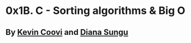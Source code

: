 # 0x1B. C - Sorting algorithms & Big O
## By [Kevin Coovi](https://www.linkedin.com/in/kevin-coovi/) and [Diana Sungu](https://www.linkedin.com/in/diana-sungu/) 
